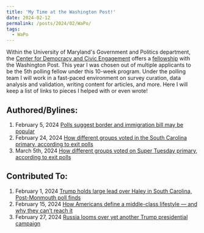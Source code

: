 ```yaml
---
title: 'My Time at the Washington Post!'
date: 2024-02-12
permalink: /posts/2024/02/WaPo/
tags:
  - WaPo
---
```


Within the University of Maryland's Government and Politics department, the [Center for Democracy and Civic Engagement](https://cdce.umd.edu/) offers a [fellowship](https://cdce.umd.edu/news/there%E2%80%99s-bsos-team-taking-pulse-american-opinion) with the Washington Post. 
This year I was chosen out of multiple applicants to be the 5th polling fellow under this 10-week program. Under the polling team I will work in a fast-paced environment on survey curation, data analysis and validation, writing content for articles, and more. Here I will keep a list of links to pieces I helped with or even wrote!

## Authored/Bylines: 

1. February 5, 2024 [Polls suggest border and immigration bill may be popular](https://www.washingtonpost.com/politics/2024/02/05/2024-election-campaign-updates/#link-3WPJBBBFOFAAVABK6HZEUQJOIQ)
2. February 24, 2024 [How different groups voted in the South Carolina primary, according to exit polls](https://www.washingtonpost.com/elections/2024/02/24/south-carolina-exit-polls/)
3. March 5th, 2024 [How different groups voted on Super Tuesday primary, according to exit polls](https://www.washingtonpost.com/politics/2024/03/05/how-different-groups-voted-super-tuesday-primary-according-exit-polls/)

## Contributed To: 

1. February 1, 2024 [Trump holds large lead over Haley in South Carolina, Post-Monmouth poll finds](https://www.washingtonpost.com/politics/2024/02/01/south-carolina-poll-post-monmouth/)
2. February 15, 2024 [How Americans define a middle-class lifestyle — and why they can’t reach it](https://www.washingtonpost.com/business/2024/02/15/middle-class-financial-security/)
3. February 27, 2024 [Russia looms over yet another Trump presidential campaign](https://www.washingtonpost.com/politics/2024/02/26/trump-russia-putin/)

